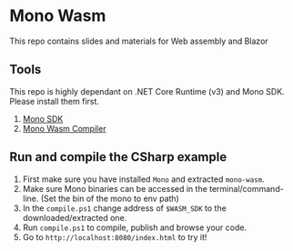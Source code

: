 # Mono Wasm
This repo contains slides and materials for Web assembly and Blazor


## Tools

This repo is highly dependant on .NET Core Runtime (v3) and Mono SDK. Please install them first.

1. [Mono SDK](https://www.mono-project.com/download/stable/)
3. [Mono Wasm Compiler](https://jenkins.mono-project.com/jobtest-mono-mainline-wasm/label=ubuntu-1804-amd64/lastSuccessfulBuild/Azure/)


## Run and compile the CSharp example

1. First make sure you have installed `Mono` and extracted `mono-wasm`.
2. Make sure Mono binaries can be accessed in the terminal/command-line. (Set the bin of the mono to env path)
3. In the `compile.ps1` change address of `$WASM_SDK` to the downloaded/extracted one.
4. Run `compile.ps1` to compile, publish and browse your code.
5. Go to `http://localhost:8080/index.html` to try it!
